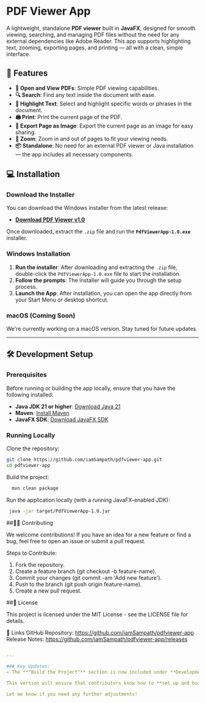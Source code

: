# PDF Viewer App

A lightweight, standalone **PDF viewer** built in **JavaFX**, designed for smooth viewing, searching, and managing PDF files without the need for any external dependencies like Adobe Reader. This app supports highlighting text, zooming, exporting pages, and printing — all with a clean, simple interface.

## 🚀 Features

- **🧭 Open and View PDFs**: Simple PDF viewing capabilities.
- **🔍 Search**: Find any text inside the document with ease.
- **🎯 Highlight Text**: Select and highlight specific words or phrases in the document.
- **🖨 Print**: Print the current page of the PDF.
- **📸 Export Page as Image**: Export the current page as an image for easy sharing.
- **🔄 Zoom**: Zoom in and out of pages to fit your viewing needs.
- **📦 Standalone**: No need for an external PDF viewer or Java installation — the app includes all necessary components.

## 💻 Installation

### Download the Installer

You can download the Windows installer from the latest release:

- [**Download PDF Viewer v1.0**](https://github.com/iamSampath/pdfviewer-app/releases/download/v1.0/PdfViewerApp-1.0.zip)

Once downloaded, extract the `.zip` file and run the **`PdfViewerApp-1.0.exe`** installer.

### Windows Installation

1. **Run the installer**: After downloading and extracting the `.zip` file, double-click the `PdfViewerApp-1.0.exe` file to start the installation.
2. **Follow the prompts**: The installer will guide you through the setup process. 
3. **Launch the App**: After installation, you can open the app directly from your Start Menu or desktop shortcut.

### macOS (Coming Soon)

We're currently working on a macOS version. Stay tuned for future updates.

---

## 🛠️ Development Setup

### Prerequisites

Before running or building the app locally, ensure that you have the following installed:

- **Java JDK 21 or higher**: [Download Java 21](https://adoptopenjdk.net/)
- **Maven**: [Install Maven](https://maven.apache.org/install.html)
- **JavaFX SDK**: [Download JavaFX SDK](https://gluonhq.com/products/javafx/)

### Running Locally

Clone the repository:

```bash
git clone https://github.com/iamSampath/pdfviewer-app.git
cd pdfviewer-app

```

Build the project:

```bash
  mvn clean package
```
Run the application locally (with a running JavaFX-enabled JDK):

```bash
 java -jar target/PdfViewerApp-1.0.jar
```
##👨‍💻 Contributing

We welcome contributions! If you have an idea for a new feature or find a bug, feel free to open an issue or submit a pull request.

Steps to Contribute:
1. Fork the repository.
2. Create a feature branch (git checkout -b feature-name).
3. Commit your changes (git commit -am 'Add new feature').
4. Push to the branch (git push origin feature-name).
5. Create a new pull request.

##📝 License

This project is licensed under the MIT License - see the LICENSE file for details.

🔗 Links
GitHub Repository: https://github.com/iamSampath/pdfviewer-app
Release Notes: https://github.com/iamSampath/pdfviewer-app/releases

```yaml

---

### Key Updates:
- The **"Build the Project"** section is now included under **Development Setup** to guide developers who want to clone the repository, build, and run the project locally.

This version will ensure that contributors know how to **set up and build the project** while users can easily download the installer.

Let me know if you need any further adjustments!

```

